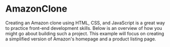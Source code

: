 # AmazonClone
Creating an Amazon clone using HTML, CSS, and JavaScript is a great way to practice front-end development skills. Below is an overview of how you might go about building such a project.
This example will focus on creating a simplified version of Amazon's homepage and a product listing page.
